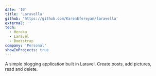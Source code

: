 ```yaml
---
date: '10'
title: 'Laravella'
github: 'https://github.com/KarenEfereyan/laravella'
external: ''
tech:
  - Heroku
  - Laravel
  - Bootstrap
company: 'Personal'
showInProjects: true
---
```

    
A simple blogging application built in Laravel. Create posts, add pictures, read and delete.

